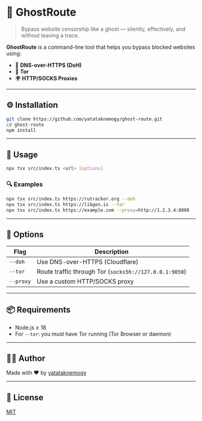 # 👻 GhostRoute

> Bypass website censorship like a ghost — silently, effectively, and without leaving a trace.

**GhostRoute** is a command-line tool that helps you bypass blocked websites using:
- 🔁 **DNS-over-HTTPS (DoH)**
- 🧅 **Tor**
- 🌍 **HTTP/SOCKS Proxies**

---

## ⚙️ Installation

```bash
git clone https://github.com/yatataknemogy/ghost-route.git
cd ghost-route
npm install
```

---

## 🚀 Usage

```bash
npx tsx src/index.ts <url> [options]
```

### 🔍 Examples

```bash
npx tsx src/index.ts https://rutracker.org --doh
npx tsx src/index.ts https://libgen.is --tor
npx tsx src/index.ts https://example.com --proxy=http://1.2.3.4:8080
```

---

## 🧰 Options

| Flag         | Description                                            |
|--------------|--------------------------------------------------------|
| `--doh`      | Use DNS-over-HTTPS (Cloudflare)                        |
| `--tor`      | Route traffic through Tor (`socks5h://127.0.0.1:9050`) |
| `--proxy`    | Use a custom HTTP/SOCKS proxy                          |

---

## 📦 Requirements

- Node.js ≥ 18
- For `--tor`: you must have Tor running (Tor Browser or daemon)

---

## 🧑‍💻 Author

Made with ❤️ by [yatataknemogy](https://github.com/yatataknemogy)

---

## 📄 License

[MIT](LICENSE)
